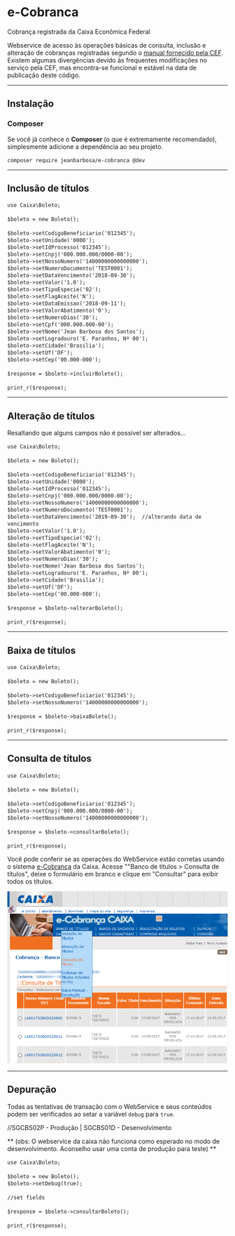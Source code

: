 # **e-Cobranca**

Cobrança registrada da Caixa Econômica Federal

Webservice de acesso às operações básicas de consulta, inclusão e alteração
de cobranças registradas segundo o [manual fornecido pela CEF](docs/Manual_Leiaute_Webservice.pdf).
Existem algumas divergências devido às frequentes modificações no serviço pela
CEF, mas encontra-se funcional e estável na data de publicação deste código.

---

## Instalação
### Composer

Se você já conhece o **Composer** (o que é extremamente recomendado), simplesmente adicione a dependência ao seu projeto.

```
composer require jeanbarbosa/e-cobranca @dev
```

---

## Inclusão de títulos

```
use Caixa\Boleto;

$boleto = new Boleto();

$boleto->setCodigoBeneficiario('012345');
$boleto->setUnidade('0000');
$boleto->setIdProcesso('012345');
$boleto->setCnpj('000.000.000/0000-00');
$boleto->setNossoNumero('14000000000000000');
$boleto->setNumeroDocumento('TEST0001');
$boleto->setDataVencimento('2018-09-30');
$boleto->setValor('1.0');
$boleto->setTipoEspecie('02');
$boleto->setFlagAceite('N');
$boleto->setDataEmissao('2018-09-11');
$boleto->setValorAbatimento('0');
$boleto->setNumeroDias('30');
$boleto->setCpf('000.000.000-00');
$boleto->setNome('Jean Barbosa dos Santos');
$boleto->setLogradouro('E. Paranhos, Nº 00');
$boleto->setCidade('Brasilia');
$boleto->setUf('DF');
$boleto->setCep('00.000-000');

$response = $boleto->incluirBoleto();

print_r($response);

```
---

## Alteração de títulos
Resaltando que alguns campos não é possível ser alterados...

```
use Caixa\Boleto;

$boleto = new Boleto();

$boleto->setCodigoBeneficiario('012345');
$boleto->setUnidade('0000');
$boleto->setIdProcesso('012345');
$boleto->setCnpj('000.000.000/0000-00');
$boleto->setNossoNumero('14000000000000000');
$boleto->setNumeroDocumento('TEST0001');
$boleto->setDataVencimento('2019-09-30');  //alterando data de vencimento
$boleto->setValor('1.0');
$boleto->setTipoEspecie('02');
$boleto->setFlagAceite('N');
$boleto->setValorAbatimento('0');
$boleto->setNumeroDias('30');
$boleto->setNome('Jean Barbosa dos Santos');
$boleto->setLogradouro('E. Paranhos, Nº 00');
$boleto->setCidade('Brasilia');
$boleto->setUf('DF');
$boleto->setCep('00.000-000');

$response = $boleto->alterarBoleto();

print_r($response);

```
---

## Baixa de títulos

```
use Caixa\Boleto;

$boleto = new Boleto();

$boleto->setCodigoBeneficiario('012345');
$boleto->setNossoNumero('14000000000000000');

$response = $boleto->baixaBoleto();

print_r($response);

```
---

## Consulta de títulos

```
use Caixa\Boleto;

$boleto = new Boleto();

$boleto->setCodigoBeneficiario('012345');
$boleto->setCnpj('000.000.000/0000-00');
$boleto->setNossoNumero('14000000000000000');

$response = $boleto->consultarBoleto();

print_r($response);

```

Você pode conferir se as operações do WebService estão corretas usando
o sistema [e-Cobrança](https://ecobranca.caixa.gov.br) da Caixa.
Acesse ""Banco de títulos > Consulta de títulos", deixe o formulário em
branco e clique em "Consultar" para exibir todos os títulos.

![Consulta de títulos no e-Cobrança](docs/ecobranca-consulta-titulos.png)

---

## Depuração

Todas as tentativas de transação com o WebService e seus conteúdos podem
ser verificados ao setar a variável `debug` para `true`.

//SGCBS02P - Produção | SGCBS01D - Desenvolvimento

** (obs: O webservice da caixa não funciona como esperado no modo de desenvolvimento. Aconselho usar uma conta de produção para teste) **

```
use Caixa\Boleto;

$boleto = new Boleto();
$boleto->setDebug(true);

//set fields

$response = $boleto->consultarBoleto();

print_r($response);

```
